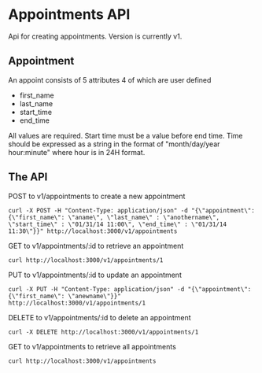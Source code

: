 Appointments API
=========
Api for creating appointments. Version is currently v1.

Appointment
-------

An appoint consists of 5 attributes 4 of which are user defined

 - first_name
 - last_name
 - start_time
 - end_time

All values are required.  Start time must be a value before end time.  Time should be expressed as a string in the format of "month/day/year hour:minute" where hour is in 24H format.

The API
-------

POST to v1/appointments to create a new appointment

`curl -X POST -H "Content-Type: application/json" -d "{\"appointment\":{\"first_name\": \"aname\", \"last_name\" : \"anothername\", \"start_time\" : \"01/31/14 11:00\", \"end_time\" : \"01/31/14 11:30\"}}" http://localhost:3000/v1/appointments`

GET to v1/appointments/:id to retrieve an appointment

`curl http://localhost:3000/v1/appointments/1`

PUT to v1/appointments/:id to update an appointment

`curl -X PUT -H "Content-Type: application/json" -d "{\"appointment\":{\"first_name\": \"anewname\"}}" http://localhost:3000/v1/appointments/1`

DELETE to v1/appointments/:id to delete an appointment

`curl -X DELETE http://localhost:3000/v1/appointments/1`

GET to v1/appointments to retrieve all appointments

`curl http://localhost:3000/v1/appointments`